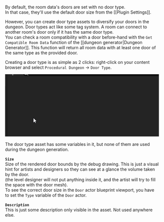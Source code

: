 By default, the room data's doors are set with no door type.\
In that case, they'll use the default door size from the [[Plugin Settings]].

However, you can create door type assets to diversify your doors in the dungeon. Door types act like some tag system. A room can connect to another room's door only if it has the same door type.\
You can check a room compatibility with a door before-hand with the `Get Compatible Room Data` function of the [[dungeon generator|Dungeon Generator]]. This function will return all room data with at least one door of the same type as the provided door.

Creating a door type is as simple as 2 clicks: right-click on your content browser and select `Procedural Dungeon` -> `Door Type`.

![](Images/CreateDoorType.gif)

The door type asset has some variables in it, but none of them are used during the dungeon generation.

**`Size`**\
Size of the rendered door bounds by the debug drawing. This is just a visual hint for artists and designers so they can see at a glance the volume taken by the door.\
(the level designer will not put anything inside it, and the artist will try to fill the space with the door mesh).\
To see the correct door size in the `Door` actor blueprint viewport, you have to set the `Type` variable of the `Door` actor.

**`Description`**\
This is just some description only visible in the asset. Not used anywhere else.

